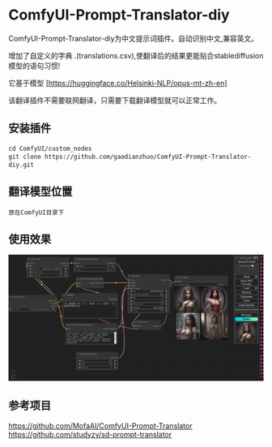 # ComfyUI-Prompt-Translator-diy
ComfyUI-Prompt-Translator-diy为中文提示词插件。自动识别中文,兼容英文。

增加了自定义的字典 .(translations.csv),使翻译后的结果更能贴合stablediffusion模型的语句习惯!

它基于模型 [https://huggingface.co/Helsinki-NLP/opus-mt-zh-en]


 该翻译插件不需要联网翻译，只需要下载翻译模型就可以正常工作。  

## 安装插件
```
cd ComfyUI/custom_nodes
git clone https://github.com/gaodianzhuo/ComfyUI-Prompt-Translator-diy.git
```

## 翻译模型位置
```
放在ComfyUI目录下
```

## 使用效果
![使用效果](ui.png)

## 参考项目
https://github.com/MofaAI/ComfyUI-Prompt-Translator
https://github.com/studyzy/sd-prompt-translator